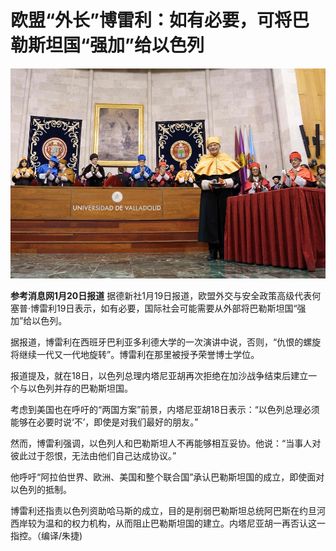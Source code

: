 # 欧盟“外长”博雷利：如有必要，可将巴勒斯坦国“强加”给以色列

![90a067dbaf44c4dca4127202494a6513.jpg](https://raw.githubusercontent.com/qqhsx/qqnews_image/main/2024/01/20/欧盟“外长”博雷利：如有必要，可将巴勒斯坦国“强加”给以色列/90a067dbaf44c4dca4127202494a6513.jpg)

**参考消息网1月20日报道**
据德新社1月19日报道，欧盟外交与安全政策高级代表何塞普·博雷利19日表示，如有必要，国际社会可能需要从外部将巴勒斯坦国“强加”给以色列。

据报道，博雷利在西班牙巴利亚多利德大学的一次演讲中说，否则，“仇恨的螺旋将继续一代又一代地旋转”。博雷利在那里被授予荣誉博士学位。

报道提及，就在18日，以色列总理内塔尼亚胡再次拒绝在加沙战争结束后建立一个与以色列并存的巴勒斯坦国。

考虑到美国也在呼吁的“两国方案”前景，内塔尼亚胡18日表示：“以色列总理必须能够在必要时说‘不’，即使是对我们最好的朋友。”

然而，博雷利强调，以色列人和巴勒斯坦人不再能够相互妥协。他说：“当事人对彼此过于怨恨，无法由他们自己达成协议。”

他呼吁“阿拉伯世界、欧洲、美国和整个联合国”承认巴勒斯坦国的成立，即使面对以色列的抵制。

博雷利还指责以色列资助哈马斯的成立，目的是削弱巴勒斯坦总统阿巴斯在约旦河西岸较为温和的权力机构，从而阻止巴勒斯坦国的建立。内塔尼亚胡一再否认这一指控。（编译/朱捷)

